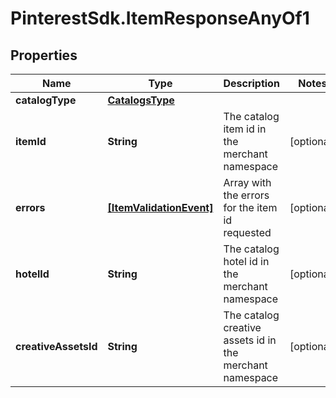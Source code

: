 # PinterestSdk.ItemResponseAnyOf1

## Properties

Name | Type | Description | Notes
------------ | ------------- | ------------- | -------------
**catalogType** | [**CatalogsType**](CatalogsType.md) |  | 
**itemId** | **String** | The catalog item id in the merchant namespace | [optional] 
**errors** | [**[ItemValidationEvent]**](ItemValidationEvent.md) | Array with the errors for the item id requested | [optional] 
**hotelId** | **String** | The catalog hotel id in the merchant namespace | [optional] 
**creativeAssetsId** | **String** | The catalog creative assets id in the merchant namespace | [optional] 


